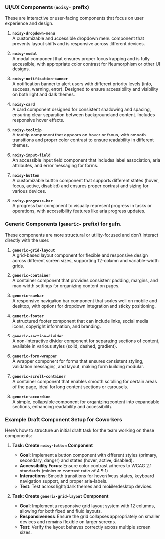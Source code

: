 ### UI/UX Components (`noisy-` prefix)
These are interactive or user-facing components that focus on user experience and design.

1. **`noisy-dropdown-menu`**  
   A customizable and accessible dropdown menu component that prevents layout shifts and is responsive across different devices.

2. **`noisy-modal`**  
   A modal component that ensures proper focus trapping and is fully accessible, with appropriate color contrast for Neumorphism or other UI designs.

3. **`noisy-notification-banner`**  
   A notification banner to alert users with different priority levels (info, success, warning, error). Designed to ensure accessibility and visibility on both light and dark themes.

4. **`noisy-card`**  
   A card component designed for consistent shadowing and spacing, ensuring clear separation between background and content. Includes responsive hover effects.

5. **`noisy-tooltip`**  
   A tooltip component that appears on hover or focus, with smooth transitions and proper color contrast to ensure readability in different themes.

6. **`noisy-input-field`**  
   An accessible input field component that includes label association, aria attributes, and error messaging for forms.

7. **`noisy-button`**  
   A customizable button component that supports different states (hover, focus, active, disabled) and ensures proper contrast and sizing for various devices.

8. **`noisy-progress-bar`**  
   A progress bar component to visually represent progress in tasks or operations, with accessibility features like aria progress updates.

### Generic Components (`generic-` prefix) for gufn.
These components are more structural or utility-focused and don’t interact directly with the user.

1. **`generic-grid-layout`**  
   A grid-based layout component for flexible and responsive design across different screen sizes, supporting 12-column and variable-width grids.

2. **`generic-container`**  
   A container component that provides consistent padding, margins, and max-width settings for organizing content on pages.

3. **`generic-navbar`**  
   A responsive navigation bar component that scales well on mobile and desktop, with options for dropdown integration and sticky positioning.

4. **`generic-footer`**  
   A structured footer component that can include links, social media icons, copyright information, and branding.

5. **`generic-section-divider`**  
   A non-interactive divider component for separating sections of content, available in various styles (solid, dashed, gradient).

6. **`generic-form-wrapper`**  
   A wrapper component for forms that ensures consistent styling, validation messaging, and layout, making form building modular.

7. **`generic-scroll-container`**  
   A container component that enables smooth scrolling for certain areas of the page, ideal for long content sections or carousels.

8. **`generic-accordion`**  
   A simple, collapsible component for organizing content into expandable sections, enhancing readability and accessibility.

### Example Draft Component Setup for Coworkers
Here’s how to structure an initial draft task for the team working on these components:

1. **Task: Create `noisy-button` Component**
   - **Goal**: Implement a button component with different styles (primary, secondary, danger) and states (hover, active, disabled).
   - **Accessibility Focus**: Ensure color contrast adheres to WCAG 2.1 standards (minimum contrast ratio of 4.5:1).
   - **Interactions**: Smooth transitions for hover/focus states, keyboard navigation support, and proper aria-labels.
   - **Test**: Test across light/dark themes and mobile/desktop devices.

2. **Task: Create `generic-grid-layout` Component**
   - **Goal**: Implement a responsive grid layout system with 12 columns, allowing for both fixed and fluid layouts.
   - **Responsiveness**: Ensure the grid collapses appropriately on smaller devices and remains flexible on larger screens.
   - **Test**: Verify the layout behaves correctly across multiple screen sizes.


